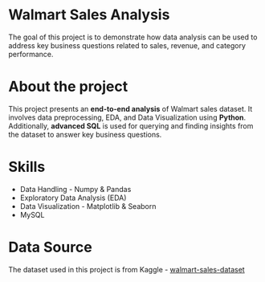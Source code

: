 # Walmart Sales Analysis
The goal of this project is to demonstrate how data analysis can be used to address key business questions related to sales, revenue, and category performance.

# About the project
This project presents an **end-to-end analysis** of Walmart sales dataset. It involves data preprocessing, EDA, and Data Visualization using **Python**. Additionally, **advanced SQL** is used for querying and finding insights from the dataset to answer key business questions.

# Skills
* Data Handling - Numpy & Pandas
* Exploratory Data Analysis (EDA)
* Data Visualization - Matplotlib & Seaborn
* MySQL

# Data Source
The dataset used in this project is from Kaggle - [walmart-sales-dataset](https://www.kaggle.com/datasets/najir0123/walmart-10k-sales-datasets)
